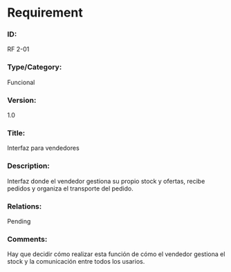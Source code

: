 # Requirement

### ID:

RF 2-01

### Type/Category:

Funcional

### Version:

1.0

### Title:

Interfaz para vendedores

### Description:

Interfaz donde el vendedor gestiona su propio stock y ofertas, recibe pedidos y organiza el transporte del pedido.

### Relations:

Pending

### Comments:

Hay que decidir cómo realizar esta función de cómo el vendedor gestiona el stock y la comunicación entre todos los usarios.

